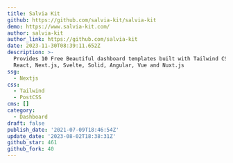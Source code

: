 ```yaml
---
title: Salvia Kit
github: https://github.com/salvia-kit/salvia-kit
demo: https://www.salvia-kit.com/
author: salvia-kit
author_link: https://github.com/salvia-kit
date: 2023-11-30T08:39:11.652Z
description: >-
  Provides 10 Free Beautiful dashboard templates built with Tailwind CSS for
  React, Next.js, Svelte, Solid, Angular, Vue and Nuxt.js
ssg:
  - Nextjs
css:
  - Tailwind
  - PostCSS
cms: []
category:
  - Dashboard
draft: false
publish_date: '2021-07-09T18:46:54Z'
update_date: '2023-08-02T18:38:31Z'
github_star: 461
github_fork: 40
---
```

